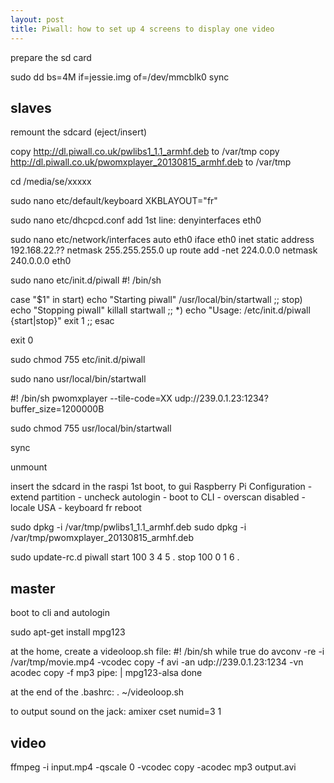 ```yaml
---
layout: post
title: Piwall: how to set up 4 screens to display one video
---
```


prepare the sd card

sudo dd bs=4M if=jessie.img of=/dev/mmcblk0
sync

slaves
------

remount the sdcard (eject/insert)

copy http://dl.piwall.co.uk/pwlibs1_1.1_armhf.deb to /var/tmp
copy http://dl.piwall.co.uk/pwomxplayer_20130815_armhf.deb to /var/tmp

cd /media/se/xxxxx

sudo nano etc/default/keyboard
XKBLAYOUT="fr"

sudo nano etc/dhcpcd.conf
add 1st line: denyinterfaces eth0

sudo nano etc/network/interfaces
	auto eth0
	iface eth0 inet static
		address 192.168.22.??
		netmask 255.255.255.0
		up  route add -net 224.0.0.0 netmask 240.0.0.0 eth0



sudo nano etc/init.d/piwall
#! /bin/sh

case "$1" in
  start)
    echo "Starting piwall"
    /usr/local/bin/startwall
    ;;
  stop)
    echo "Stopping piwall"
    killall startwall
    ;;
  *)
    echo "Usage: /etc/init.d/piwall {start|stop}"
    exit 1
    ;;
esac

exit 0


sudo chmod 755 etc/init.d/piwall

sudo nano usr/local/bin/startwall

#! /bin/sh
pwomxplayer --tile-code=XX udp://239.0.1.23:1234?buffer_size=1200000B


sudo chmod 755 usr/local/bin/startwall

sync

unmount

insert the sdcard in the raspi
1st boot, to gui
Raspberry Pi Configuration
	- extend partition
	- uncheck autologin
	- boot to CLI
	- overscan disabled
	- locale USA
	- keyboard fr
reboot

sudo dpkg -i /var/tmp/pwlibs1_1.1_armhf.deb
sudo dpkg -i /var/tmp/pwomxplayer_20130815_armhf.deb

sudo update-rc.d piwall start 100 3 4 5 . stop 100 0 1 6 .


master
------
boot to cli and autologin

sudo apt-get install mpg123

at the home, create a videoloop.sh file:
#! /bin/sh
while true
do
  avconv -re -i /var/tmp/movie.mp4 -vcodec copy -f avi -an udp://239.0.1.23:1234 -vn acodec copy -f mp3 pipe: | mpg123-alsa
done


at the end of the .bashrc:
. ~/videoloop.sh

to output sound on the jack:
amixer cset numid=3 1


video
-----
ffmpeg -i input.mp4 -qscale 0 -vcodec copy -acodec mp3 output.avi
